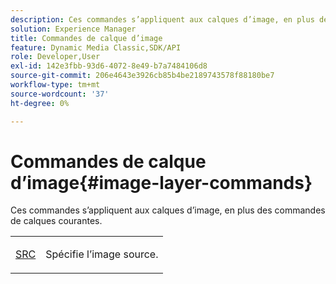 ```yaml
---
description: Ces commandes s’appliquent aux calques d’image, en plus des commandes de calques courantes.
solution: Experience Manager
title: Commandes de calque d’image
feature: Dynamic Media Classic,SDK/API
role: Developer,User
exl-id: 142e3fbb-93d6-4072-8e49-b7a7484106d8
source-git-commit: 206e4643e3926cb85b4be2189743578f88180be7
workflow-type: tm+mt
source-wordcount: '37'
ht-degree: 0%

---
```


# Commandes de calque d’image{#image-layer-commands}

Ces commandes s’appliquent aux calques d’image, en plus des commandes de calques courantes.

<table id="simpletable_F6799DA025A64970B95085FB9910E1EF"> 
 <tr class="strow"> 
  <td class="stentry"> <p><a href="../../../../../../is-api/http-ref/image-serving-api-ref/c-http-protocol-reference/c-command-reference/r-src.md#reference-f6506637778c4c69bf106a7924a91ab1" type="reference" format="dita" scope="local"> SRC</a> </p> </td> 
  <td class="stentry"> <p>Spécifie l’image source. </p></td> 
 </tr> 
</table>
